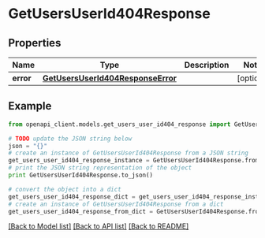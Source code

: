 # GetUsersUserId404Response


## Properties
Name | Type | Description | Notes
------------ | ------------- | ------------- | -------------
**error** | [**GetUsersUserId404ResponseError**](GetUsersUserId404ResponseError.md) |  | [optional] 

## Example

```python
from openapi_client.models.get_users_user_id404_response import GetUsersUserId404Response

# TODO update the JSON string below
json = "{}"
# create an instance of GetUsersUserId404Response from a JSON string
get_users_user_id404_response_instance = GetUsersUserId404Response.from_json(json)
# print the JSON string representation of the object
print GetUsersUserId404Response.to_json()

# convert the object into a dict
get_users_user_id404_response_dict = get_users_user_id404_response_instance.to_dict()
# create an instance of GetUsersUserId404Response from a dict
get_users_user_id404_response_from_dict = GetUsersUserId404Response.from_dict(get_users_user_id404_response_dict)
```
[[Back to Model list]](../README.md#documentation-for-models) [[Back to API list]](../README.md#documentation-for-api-endpoints) [[Back to README]](../README.md)


